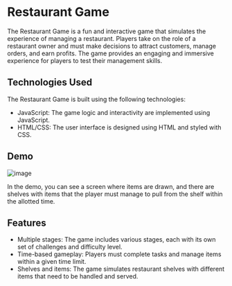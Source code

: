# Restaurant Game

The Restaurant Game is a fun and interactive game that simulates the experience of managing a restaurant. Players take on the role of a restaurant owner and must make decisions to attract customers, manage orders, and earn profits. The game provides an engaging and immersive experience for players to test their management skills.


## Technologies Used

The Restaurant Game is built using the following technologies:

- JavaScript: The game logic and interactivity are implemented using JavaScript.
- HTML/CSS: The user interface is designed using HTML and styled with CSS.

## Demo

![image](https://github.com/Efrat214/Restaurant-game/assets/125562929/993aef11-7a82-4aa0-8e72-ec911a30c93b)

In the demo, you can see a screen where items are drawn, and there are shelves with items that the player must manage to pull from the shelf within the allotted time.

## Features

- Multiple stages: The game includes various stages, each with its own set of challenges and difficulty level.
- Time-based gameplay: Players must complete tasks and manage items within a given time limit.
- Shelves and items: The game simulates restaurant shelves with different items that need to be handled and served.
